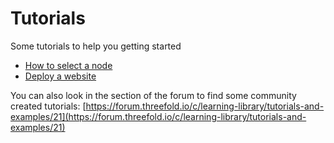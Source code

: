 # Tutorials

Some tutorials to help you getting started

- [How to select a node](explore_nodes.md)
- [Deploy a website](getting_started_website_deploy.md)

You can also look in the section of the forum to find some community created tutorials: [https://forum.threefold.io/c/learning-library/tutorials-and-examples/21](https://forum.threefold.io/c/learning-library/tutorials-and-examples/21)